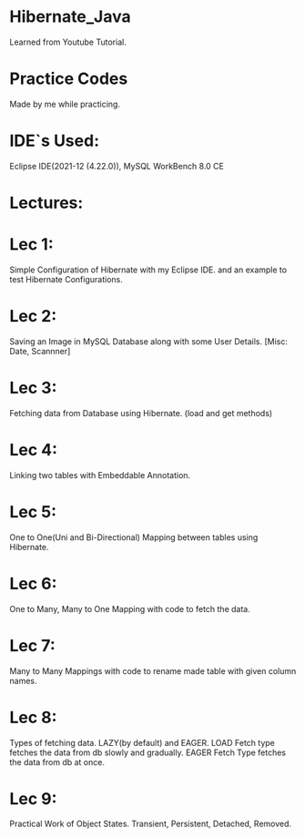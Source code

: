 # Hibernate_Java
Learned from Youtube Tutorial.

# Practice Codes
Made by me while practicing.

# IDE`s Used:
Eclipse IDE(2021-12 (4.22.0)), MySQL WorkBench 8.0 CE

# Lectures:
# Lec 1:
Simple Configuration of Hibernate with my Eclipse IDE. and an example to test Hibernate Configurations.

# Lec 2:
Saving an Image in MySQL Database along with some User Details. [Misc:  Date, Scannner]

# Lec 3:
Fetching data from Database using Hibernate. (load and get methods)

# Lec 4:
Linking two tables with Embeddable Annotation.

# Lec 5:
One to One(Uni and Bi-Directional) Mapping between tables using Hibernate.

# Lec 6:
One to Many, Many to One Mapping with code to fetch the data.

# Lec 7:
Many to Many Mappings with code to rename made table with given column names.

# Lec 8:
Types of fetching data. LAZY(by default) and EAGER.
LOAD Fetch type fetches the data from db slowly and gradually.
EAGER Fetch Type fetches the data from db at once.

# Lec 9:
Practical Work of Object States. Transient, Persistent, Detached, Removed.
